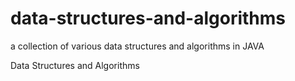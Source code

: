# data-structures-and-algorithms
a collection of various data structures and algorithms in JAVA

 Data Structures and Algorithms
